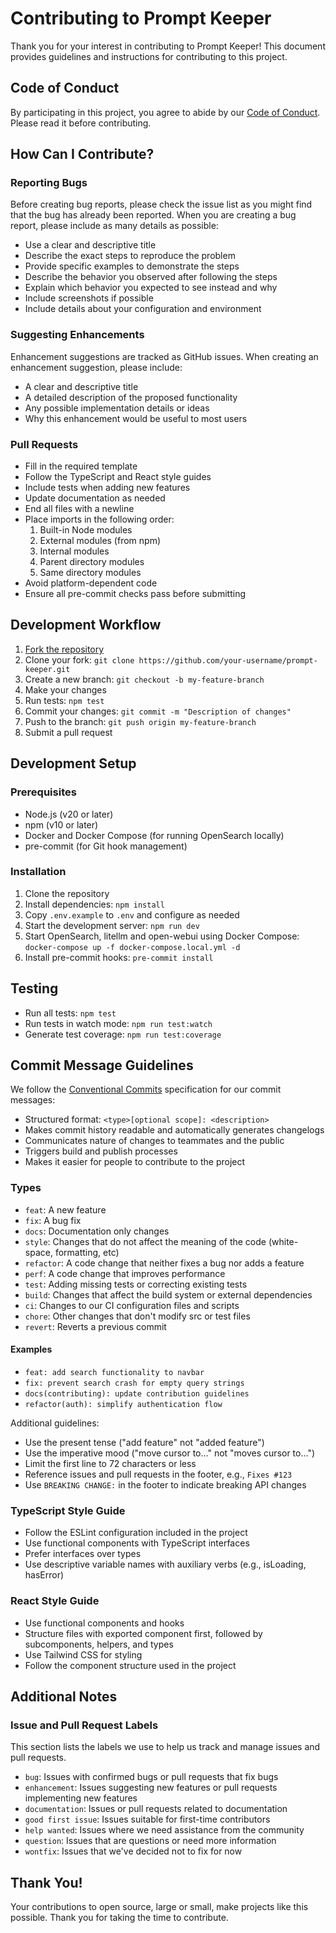 # Contributing to Prompt Keeper

Thank you for your interest in contributing to Prompt Keeper! This document provides guidelines and instructions for contributing to this project.

## Code of Conduct

By participating in this project, you agree to abide by our [Code of Conduct](CODE_OF_CONDUCT.md). Please read it before contributing.

## How Can I Contribute?

### Reporting Bugs

Before creating bug reports, please check the issue list as you might find that the bug has already been reported. When you are creating a bug report, please include as many details as possible:

- Use a clear and descriptive title
- Describe the exact steps to reproduce the problem
- Provide specific examples to demonstrate the steps
- Describe the behavior you observed after following the steps
- Explain which behavior you expected to see instead and why
- Include screenshots if possible
- Include details about your configuration and environment

### Suggesting Enhancements

Enhancement suggestions are tracked as GitHub issues. When creating an enhancement suggestion, please include:

- A clear and descriptive title
- A detailed description of the proposed functionality
- Any possible implementation details or ideas
- Why this enhancement would be useful to most users

### Pull Requests

- Fill in the required template
- Follow the TypeScript and React style guides
- Include tests when adding new features
- Update documentation as needed
- End all files with a newline
- Place imports in the following order:
  1. Built-in Node modules
  2. External modules (from npm)
  3. Internal modules
  4. Parent directory modules
  5. Same directory modules
- Avoid platform-dependent code
- Ensure all pre-commit checks pass before submitting

## Development Workflow

1. [Fork the repository](https://docs.github.com/en/get-started/exploring-projects-on-github/contributing-to-a-project)
2. Clone your fork: `git clone https://github.com/your-username/prompt-keeper.git`
3. Create a new branch: `git checkout -b my-feature-branch`
4. Make your changes
5. Run tests: `npm test`
6. Commit your changes: `git commit -m "Description of changes"`
7. Push to the branch: `git push origin my-feature-branch`
8. Submit a pull request

## Development Setup

### Prerequisites

- Node.js (v20 or later)
- npm (v10 or later)
- Docker and Docker Compose (for running OpenSearch locally)
- pre-commit (for Git hook management)

### Installation

1. Clone the repository
2. Install dependencies: `npm install`
3. Copy `.env.example` to `.env` and configure as needed
4. Start the development server: `npm run dev`
5. Start OpenSearch, litellm and open-webui using Docker Compose: `docker-compose up -f docker-compose.local.yml -d`
6. Install pre-commit hooks: `pre-commit install`

## Testing

- Run all tests: `npm test`
- Run tests in watch mode: `npm run test:watch`
- Generate test coverage: `npm run test:coverage`

## Commit Message Guidelines

We follow the [Conventional Commits](https://www.conventionalcommits.org/en/v1.0.0/) specification for our commit messages:

- Structured format: `<type>[optional scope]: <description>`
- Makes commit history readable and automatically generates changelogs
- Communicates nature of changes to teammates and the public
- Triggers build and publish processes
- Makes it easier for people to contribute to the project

### Types
- `feat`: A new feature
- `fix`: A bug fix
- `docs`: Documentation only changes
- `style`: Changes that do not affect the meaning of the code (white-space, formatting, etc)
- `refactor`: A code change that neither fixes a bug nor adds a feature
- `perf`: A code change that improves performance
- `test`: Adding missing tests or correcting existing tests
- `build`: Changes that affect the build system or external dependencies
- `ci`: Changes to our CI configuration files and scripts
- `chore`: Other changes that don't modify src or test files
- `revert`: Reverts a previous commit

#### Examples
- `feat: add search functionality to navbar`
- `fix: prevent search crash for empty query strings`
- `docs(contributing): update contribution guidelines`
- `refactor(auth): simplify authentication flow`

Additional guidelines:
- Use the present tense ("add feature" not "added feature")
- Use the imperative mood ("move cursor to..." not "moves cursor to...")
- Limit the first line to 72 characters or less
- Reference issues and pull requests in the footer, e.g., `Fixes #123`
- Use `BREAKING CHANGE:` in the footer to indicate breaking API changes

### TypeScript Style Guide

- Follow the ESLint configuration included in the project
- Use functional components with TypeScript interfaces
- Prefer interfaces over types
- Use descriptive variable names with auxiliary verbs (e.g., isLoading, hasError)

### React Style Guide

- Use functional components and hooks
- Structure files with exported component first, followed by subcomponents, helpers, and types
- Use Tailwind CSS for styling
- Follow the component structure used in the project

## Additional Notes

### Issue and Pull Request Labels

This section lists the labels we use to help us track and manage issues and pull requests.

- `bug`: Issues with confirmed bugs or pull requests that fix bugs
- `enhancement`: Issues suggesting new features or pull requests implementing new features
- `documentation`: Issues or pull requests related to documentation
- `good first issue`: Issues suitable for first-time contributors
- `help wanted`: Issues where we need assistance from the community
- `question`: Issues that are questions or need more information
- `wontfix`: Issues that we've decided not to fix for now

## Thank You!

Your contributions to open source, large or small, make projects like this possible. Thank you for taking the time to contribute.
